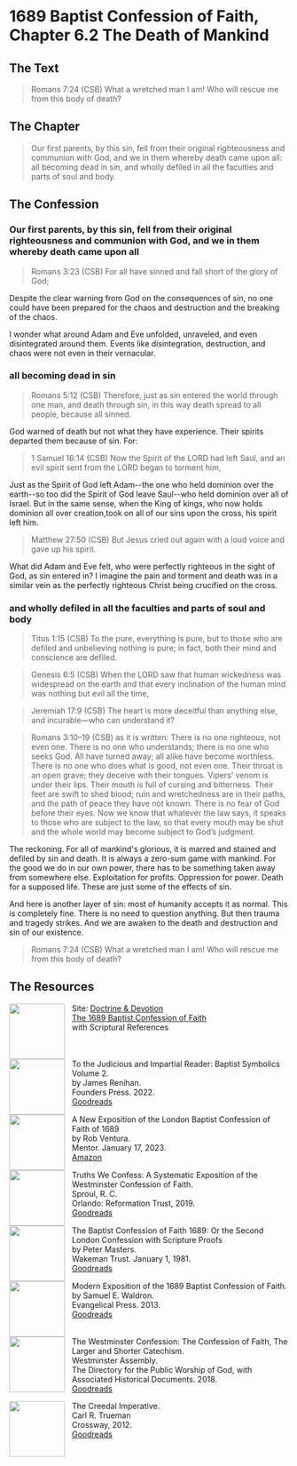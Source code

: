 # 1689 Baptist Confession of Faith, Chapter 6.2 The Death of Mankind

## The Text

>Romans 7:24 (CSB) What a wretched man I am! Who will rescue me from this body of death?

## The Chapter

>Our first parents, by this sin, fell from their original righteousness and communion with God, and we in them whereby death came upon all: all becoming dead in sin, and wholly defiled in all the faculties and parts of soul and body.

## The Confession

### Our first parents, by this sin, fell from their original righteousness and communion with God, and we in them whereby death came upon all

>Romans 3:23 (CSB) For all have sinned and fall short of the glory of God;

Despite the clear warning from God on the consequences of sin, no one could have been prepared for the chaos and destruction and the breaking of the chaos.

I wonder what around Adam and Eve unfolded, unraveled, and even disintegrated around them. Events like disintegration, destruction, and chaos were not even in their vernacular.

### all becoming dead in sin

>Romans 5:12 (CSB) Therefore, just as sin entered the world through one man, and death through sin, in this way death spread to all people, because all sinned.

God warned of death but not what they have experience. Their spirits departed them because of sin. For:

>1 Samuel 16:14 (CSB) Now the Spirit of the LORD had left Saul, and an evil spirit sent from the LORD began to torment him,

Just as the Spirit of God left Adam--the one who held dominion over the earth--so too did the Spirit of God leave Saul--who held dominion over all of Israel. But in the same sense, when the King of kings, who now holds dominion all over creation,took on all of our sins upon the cross, his spirit left him.

>Matthew 27:50 (CSB) But Jesus cried out again with a loud voice and gave up his spirit.

What did Adam and Eve felt, who were perfectly righteous in the sight of God, as sin entered in? I imagine the pain and torment and death was in a similar vein as the perfectly righteous Christ being crucified on the cross.

### and wholly defiled in all the faculties and parts of soul and body

>Titus 1:15 (CSB) To the pure, everything is pure, but to those who are defiled and unbelieving nothing is pure; in fact, both their mind and conscience are defiled.

>Genesis 6:5 (CSB) When the LORD saw that human wickedness was widespread on the earth and that every inclination of the human mind was nothing but evil all the time,

>Jeremiah 17:9 (CSB) The heart is more deceitful than anything else, and incurable—who can understand it?

>Romans 3:10–19 (CSB) as it is written: There is no one righteous, not even one. There is no one who understands; there is no one who seeks God. All have turned away; all alike have become worthless. There is no one who does what is good, not even one. Their throat is an open grave; they deceive with their tongues. Vipers’ venom is under their lips. Their mouth is full of cursing and bitterness. Their feet are swift to shed blood; ruin and wretchedness are in their paths, and the path of peace they have not known. There is no fear of God before their eyes. Now we know that whatever the law says, it speaks to those who are subject to the law, so that every mouth may be shut and the whole world may become subject to God’s judgment.

The reckoning. For all of mankind's glorious, it is marred and stained and defiled by sin and death. It is always a zero-sum game with mankind. For the good we do in our own power, there has to be something taken away from somewhere else. Exploitation for profits. Oppression for power. Death for a supposed life. These are just some of the effects of sin.

And here is another layer of sin: most of humanity accepts it as normal. This is completely fine. There is no need to question anything. But then trauma and tragedy strikes. And we are awaken to the death and destruction and sin of our existence.

>Romans 7:24 (CSB) What a wretched man I am! Who will rescue me from this body of death?

## The Resources

<img src="/images/dnd-1689-site-logo.png" align="left" width="100" style="padding-right: 10px" />Site: [Doctrine & Devotion](http://www.doctrineanddevotion.com/)  
[The 1689 Baptist Confession of Faith](https://www.the1689confession.com/)  
with Scriptural References

<p style="clear:both;">

<img src="/images/confession-1689-judacious-reader-renihan.png" align="left" width="100" style="padding-right: 10px" />To the Judicious and Impartial Reader: Baptist Symbolics Volume 2.  
by James Renihan.  
Founders Press. 2022.  
[Goodreads](https://www.goodreads.com/book/show/17867976-modern-exposition-of-the-1689-baptist-confession-of-faith)

<p style="clear:both;">

<img src="/images/confession-1689-new-exposition-ventura.jpg" align="left" width="100" style="padding-right: 10px" />A New Exposition of the London Baptist Confession of Faith of 1689    
by Rob Ventura.  
Mentor. January 17, 2023.  
[Amazon](https://www.amazon.com/Exposition-London-Baptist-Confession-Faith/dp/1527108902/ref=asc_df_1527108902/?tag=hyprod-20&linkCode=df0&hvadid=598295323603&hvpos=&hvnetw=g&hvrand=3877532160906942020&hvpone=&hvptwo=&hvqmt=&hvdev=c&hvdvcmdl=&hvlocint=&hvlocphy=9014286&hvtargid=pla-1722666080628&psc=1)

<p style="clear:both;">

<img src="/images/confession-wcf-truths-we-confess-sproul.jpg" align="left" width="100" style="padding-right: 10px" />Truths We Confess: A Systematic Exposition of the Westminster Confession of Faith.  
Sproul, R. C.    
Orlando: Reformation Trust, 2019.  
[Goodreads](https://www.goodreads.com/book/show/50024945-truths-we-confess?ac=1&from_search=true&qid=ssTkBgIFwE&rank=1)

<p style="clear:both;">

<img src="/images/confession-1689-masters.jpg" align="left" width="100" style="padding-right: 10px" />The Baptist Confession of Faith 1689: Or the Second London Confession with Scripture Proofs  
by Peter Masters.  
Wakeman Trust. January 1, 1981.  
[Goodreads](https://www.goodreads.com/book/show/1723671.Baptist_Confession_of_Faith_1689?ac=1&from_search=true&qid=HfdndsOLE6&rank=1)

<p style="clear:both;">

<img src="/images/confession-1689-modern-exposition-waldron.jpg" align="left" width="100" style="padding-right: 10px" />Modern Exposition of the 1689 Baptist Confession of Faith.  
by Samuel E. Waldron.  
Evangelical Press. 2013.  
[Goodreads](https://www.goodreads.com/book/show/17867976-modern-exposition-of-the-1689-baptist-confession-of-faith)

<p style="clear:both;">

<img src="/images/confession-wcf-banner-of-truth.jpg" align="left" width="100" style="padding-right: 10px" />The Westminster Confession: The Confession of Faith, The Larger and Shorter Catechism.  
Westminster Assembly.  
The Directory for the Public Worship of God, with Associated Historical Documents. 2018.   
[Goodreads](https://www.goodreads.com/book/show/39905592-the-westminster-confession?ac=1&from_search=true&qid=oMfahlcldC&rank=1)

<p style="clear:both;">

<img src="/images/book-creedal-imperative-trueman.jpg" align="left" width="100" style="padding-right: 10px" />The Creedal Imperative.  
Carl R. Trueman    
Crossway, 2012.  
[Goodreads](https://www.goodreads.com/book/show/14452976-the-creedal-imperative?ac=1&from_search=true&qid=GTaJVGWwOY&rank=1)

<p style="clear:both;">
